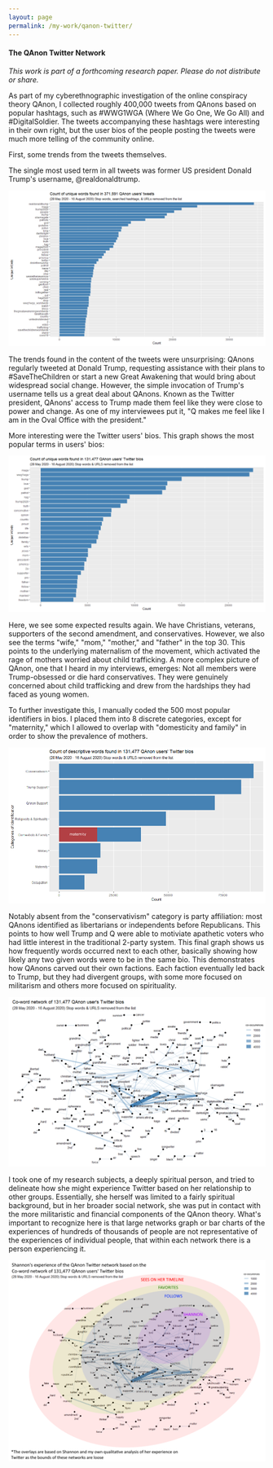 ```yaml
---
layout: page
permalink: /my-work/qanon-twitter/
---
```

#### The QAnon Twitter Network

*This work is part of a forthcoming research paper. Please do not distribute or share.* 

As part of my cyberethnographic investigation of the online conspiracy theory QAnon, I collected roughly 400,000 tweets from QAnons based on popular hashtags, such as #WWG1WGA (Where We Go One, We Go All) and #DigitalSoldier. The tweets accompanying these hashtags were interesting in their own right, but the user bios of the people posting the tweets were much more telling of the community online. 

First, some trends from the tweets themselves.

The single most used term in all tweets was former US president Donald Trump's username, @realdonaldtrump. 

![Bar graph of most used words in QAnon tweets. They mostly include terms like "trump," "maga," and "darktolight."](/images/counts_tweets_1200.png)

The trends found in the content of the tweets were unsurprising: QAnons regularly tweeted at Donald Trump, requesting assistance with their plans to #SaveTheChildren or start a new Great Awakening that would bring about widespread social change. However, the simple invocation of Trump's username tells us a great deal about QAnons. Known as the Twitter president, QAnons' access to Trump made them feel like they were close to power and change. As one of my interviewees put it, "Q makes me feel like I am in the Oval Office with the president."

More interesting were the Twitter users' bios. This graph shows the most popular terms in users' bios:

![Bar graph of most used words in QAnon tweets. Highlights discussed below.](/images/counts_bios_1200.png)

Here, we see some expected results again. We have Christians, veterans, supporters of the second amendment, and conservatives. However, we also see the terms "wife," "mom," "mother," and "father" in the top 30. This points to the underlying maternalism of the movement, which activated the rage of mothers worried about child trafficking. A more complex picture of QAnon, one that I heard in my interviews, emerges: Not all members were Trump-obsessed or die hard conservatives. They were genuinely concerned about child trafficking and drew from the hardships they had faced as young women.

To further investigate this, I manually coded the 500 most popular identifiers in bios. I placed them into 8 discrete categories, except for "maternity," which I allowed to overlap with "domesticity and family" in order to show the prevalence of mothers.

![Bar chart, will make accessible soon.](/images/count_bios_500_1000_maternity.png)

Notably absent from the "conservativism" category is party affiliation: most QAnons identified as libertarians or independents before Republicans. This points to how well Trump and Q were able to motiviate apathetic voters who had little interest in the traditional 2-party system. This final graph shows us how frequently words occurred next to each other, basically showing how likely any two given words were to be in the same bio. This demonstrates how QAnons carved out their own factions. Each faction eventually led back to Trump, but they had divergent groups, with some more focused on militarism and others more focused on spirituality.

![Network graph of co-word occurences](/images/lemmatized_network_1500_edited.png)

I took one of my research subjects, a deeply spiritual person, and tried to delineate how she might experience Twitter based on her relationship to other groups. Essentially, she herself was limited to a fairly spiritual background, but in her broader social network, she was put in contact with the more militaristic and financial components of the QAnon theory. What's important to recognize here is that large networks graph or bar charts of the experiences of hundreds of thousands of people are not representative of the experiences of individual people, that within each network there is a person experiencing it.

![Shannon's network](/images/shannon_network.png)

